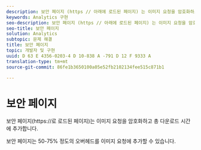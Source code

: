 ```yaml
---
description: 보안 페이지 (https // 아래에 로드된 페이지) 는 이미지 요청을 암호화하고 총 다운로드 시간에 추가합니다.
keywords: Analytics 구현
seo-description: 보안 페이지 (https // 아래에 로드된 페이지) 는 이미지 요청을 암호화하고 총 다운로드 시간에 추가합니다.
seo-title: 보안 페이지
solution: Analytics
subtopic: 문제 해결
title: 보안 페이지
topic: 개발자 및 구현
uuid: D 63 E 4356-0203-4 D 10-838 A -791 D 12 F 9333 A
translation-type: tm+mt
source-git-commit: 86fe1b3650100a05e52fb2102134fee515c871b1

---
```



# 보안 페이지

보안 페이지(https://로 로드된 페이지)는 이미지 요청을 암호화하고 총 다운로드 시간에 추가합니다.

보안 페이지는 50-75% 정도의 오버헤드를 이미지 요청에 추가할 수 있습니다.
